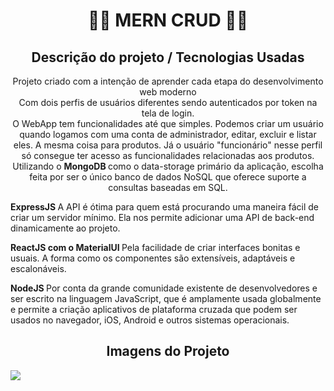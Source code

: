 <h1 align="center">🧑‍💻<strong> MERN CRUD </strong>🧑‍💻</h1>

<h2 align="center"><strong>Descrição do projeto / Tecnologias Usadas</strong></h2>

<p align="center">Projeto criado com a intenção de aprender cada etapa do desenvolvimento web moderno</br>
Com dois perfis de usuários diferentes sendo autenticados por token na tela de login.<br>
O WebApp tem funcionalidades até que simples. Podemos criar um usuário quando logamos com uma conta de administrador, editar, excluir e listar eles.
A mesma coisa para produtos. Já o usuário "funcionário" nesse perfil só consegue ter acesso as funcionalidades relacionadas aos produtos.<br>
Utilizando o <strong> MongoDB </strong> como o data-storage primário da aplicação, escolha feita por ser o único banco de dados NoSQL que oferece suporte a consultas baseadas em SQL.
</p>

<strong> ExpressJS </strong> A API é ótima para quem está procurando uma maneira fácil de criar um servidor mínimo. Ela nos permite adicionar uma API de back-end
dinamicamente ao projeto.

<strong> ReactJS com o MaterialUI </strong> Pela facilidade de criar interfaces bonitas e usuais. A forma como os componentes são extensíveis, adaptáveis e escalonáveis.

<strong> NodeJS </strong> Por conta da grande comunidade existente de desenvolvedores e ser escrito na linguagem JavaScript, que é amplamente usada globalmente e permite a criação aplicativos de plataforma cruzada que podem ser usados no navegador, iOS, Android e outros sistemas operacionais.

<h2 align="center"><strong>Imagens do Projeto</strong></h2>

<img align="center" src="game.gif">
